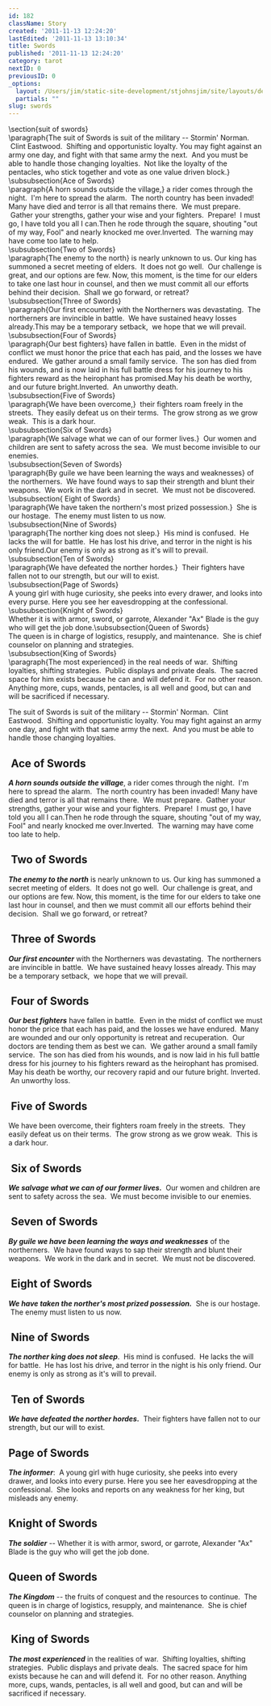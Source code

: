 ```yaml
---
id: 182
className: Story
created: '2011-11-13 12:24:20'
lastEdited: '2011-11-13 13:10:34'
title: Swords
published: '2011-11-13 12:24:20'
category: tarot
nextID: 0
previousID: 0
_options:
  layout: /Users/jim/static-site-development/stjohnsjim/site/layouts/default.static.ttml
  partials: ""
slug: swords
---
```


<div id="_mcePaste" >\section{suit of swords}</div>
<div id="_mcePaste" >\paragraph{The suit of Swords is suit of the military -- Stormin' Norman.  Clint Eastwood.  Shifting and opportunistic loyalty. You may fight against an army one day, and fight with that same army the next.  And you must be able to handle those changing loyalties.  Not like the loyalty of the pentacles, who stick together and vote as one value driven block.}</div>
<div id="_mcePaste" >\subsubsection{Ace of Swords}</div>
<div id="_mcePaste" >\paragraph{A horn sounds outside the village,} a rider comes through the night.  I'm here to spread the alarm.  The north country has been invaded! Many have died and terror is all that remains there.  We must prepare.  Gather your strengths, gather your wise and your fighters.  Prepare!  I must go, I have told you all I can.Then he rode through the square, shouting "out of my way, Fool" and nearly knocked me over.Inverted.  The warning may have come too late to help.</div>
<div id="_mcePaste" >\subsubsection{Two of Swords}</div>
<div id="_mcePaste" >\paragraph{The enemy to the north} is nearly unknown to us. Our king has summoned a secret meeting of elders.  It does not go well.  Our challenge is great, and our options are few. Now, this moment, is the time for our elders to take one last hour in counsel, and then we must commit all our efforts behind their decision.  Shall we go forward, or retreat?</div>
<div id="_mcePaste" >\subsubsection{Three of Swords}</div>
<div id="_mcePaste" >\paragraph{Our first encounter} with the Northerners was devastating.  The northerners are invincible in battle.  We have sustained heavy losses already.This may be a temporary setback,  we hope that we will prevail.</div>
<div id="_mcePaste" >\subsubsection{Four of Swords}</div>
<div id="_mcePaste" >\paragraph{Our best fighters} have fallen in battle.  Even in the midst of conflict we must honor the price that each has paid, and the losses we have endured.  We gather around a small family service.  The son has died from his wounds, and is now laid in his full battle dress for his journey to his fighters reward as the heirophant has promised.May his death be worthy, and our future bright.Inverted.  An unworthy death.</div>
<div id="_mcePaste" >\subsubsection{Five of Swords}</div>
<div id="_mcePaste" >\paragraph{We have been overcome,}  their fighters roam freely in the streets.  They easily defeat us on their terms.  The grow strong as we grow weak.  This is a dark hour.</div>
<div id="_mcePaste" >\subsubsection{Six of Swords}</div>
<div id="_mcePaste" >\paragraph{We salvage what we can of our former lives.}  Our women and children are sent to safety across the sea.  We must become invisible to our enemies.</div>
<div id="_mcePaste" >\subsubsection{Seven of Swords}</div>
<div id="_mcePaste" >\paragraph{By guile we have been learning the ways and weaknesses} of the northerners.  We have found ways to sap their strength and blunt their weapons.  We work in the dark and in secret.  We must not be discovered.</div>
<div id="_mcePaste" >\subsubsection{ Eight of Swords}</div>
<div id="_mcePaste" >\paragraph{We have taken the northern's most prized possession.}  She is our hostage.  The enemy must listen to us now.</div>
<div id="_mcePaste" >\subsubsection{Nine of Swords}</div>
<div id="_mcePaste" >\paragraph{The norther king does not sleep.}  His mind is confused.  He lacks the will for battle.  He has lost his drive, and terror in the night is his only friend.Our enemy is only as strong as it's will to prevail.</div>
<div id="_mcePaste" >\subsubsection{Ten of Swords}</div>
<div id="_mcePaste" >\paragraph{We have defeated the norther hordes.}  Their fighters have fallen not to our strength, but our will to exist.</div>
<div id="_mcePaste" >\subsubsection{Page of Swords}</div>
<div id="_mcePaste" >A young girl with huge curiosity, she peeks into every drawer, and looks into every purse. Here you see her eavesdropping at the confessional.</div>
<div id="_mcePaste" >\subsubsection{Knight of Swords}</div>
<div id="_mcePaste" >Whether it is with armor, sword, or garrote, Alexander "Ax" Blade is the guy who will get the job done.\subsubsection{Queen of Swords}</div>
<div id="_mcePaste" >The queen is in charge of logistics, resupply, and maintenance.  She is chief counselor on planning and strategies.</div>
<div id="_mcePaste" >\subsubsection{King of Swords}</div>
<div id="_mcePaste" >\paragraph{The most experienced} in the real needs of war.  Shifting loyalties, shifting strategies.  Public displays and private deals.  The sacred space for him exists because he can and will defend it.  For no other reason. Anything more, cups, wands, pentacles, is all well and good, but can and will be sacrificed if necessary.</div>
<p>The suit of Swords is suit of the military -- Stormin' Norman.  Clint Eastwood.  Shifting and opportunistic loyalty. You may fight against an army one day, and fight with that same army the next.  And you must be able to handle those changing loyalties.</p>
<h2><a name="1"> </a>Ace of Swords</h2>
<p><em><strong>A horn sounds outside the village</strong></em>, a rider comes through the night.  I'm here to spread the alarm.  The north country has been invaded! Many have died and terror is all that remains there.  We must prepare.  Gather your strengths, gather your wise and your fighters.  Prepare!  I must go, I have told you all I can.Then he rode through the square, shouting "out of my way, Fool" and nearly knocked me over.Inverted.  The warning may have come too late to help.</p>
<h2><a name="2"> </a>Two of Swords</h2>
<p><em><strong>The enemy to the north</strong></em> is nearly unknown to us. Our king has summoned a secret meeting of elders.  It does not go well.  Our challenge is great, and our options are few. Now, this moment, is the time for our elders to take one last hour in counsel, and then we must commit all our efforts behind their decision.  Shall we go forward, or retreat?</p>
<h2><a name="3"> </a>Three of Swords</h2>
<p><em><strong>Our first encounter</strong></em> with the Northerners was devastating.  The northerners are invincible in battle.  We have sustained heavy losses already. This may be a temporary setback,  we hope that we will prevail.</p>
<h2><a name="4"> </a>Four of Swords</h2>
<p><em><strong>Our best fighters</strong></em> have fallen in battle.  Even in the midst of conflict we must honor the price that each has paid, and the losses we have endured.  Many are wounded and our only opportunity is retreat and recuperation.  Our doctors are tending them as best we can.  We gather around a small family service.  The son has died from his wounds, and is now laid in his full battle dress for his journey to his fighters reward as the heirophant has promised. May his death be worthy, our recovery rapid and our future bright. Inverted.  An unworthy loss.</p>
<h2><a name="5"> </a>Five of Swords</h2>
<p>We have been overcome, their fighters roam freely in the streets.  They easily defeat us on their terms.  The grow strong as we grow weak.  This is a dark hour.</p>
<h2><a name="6"> </a>Six of Swords</h2>
<p><em><strong>We salvage what we can of our former lives.</strong></em>  Our women and children are sent to safety across the sea.  We must become invisible to our enemies.</p>
<h2><a name="7"> </a>Seven of Swords</h2>
<p><strong><em>By guile we have been learning the ways and weaknesses</em></strong> of the northerners.  We have found ways to sap their strength and blunt their weapons.  We work in the dark and in secret.  We must not be discovered.</p>
<h2><a name="8"> </a>Eight of Swords</h2>
<p><strong><em>We have taken the norther's most prized possession.</em></strong>  She is our hostage.  The enemy must listen to us now.</p>
<h2><a name="9"> </a>Nine of Swords</h2>
<p><strong><em>The norther king does not sleep</em></strong>.  His mind is confused.  He lacks the will for battle.  He has lost his drive, and terror in the night is his only friend. Our enemy is only as strong as it's will to prevail.</p>
<h2><a name="10"> </a>Ten of Swords</h2>
<p><em><strong>We have defeated the norther hordes.</strong></em>  Their fighters have fallen not to our strength, but our will to exist.</p>
<h2>Page of Swords</h2>
<p><strong><em>The informer</em></strong>:  A young girl with huge curiosity, she peeks into every drawer, and looks into every purse. Here you see her eavesdropping at the confessional.  She looks and reports on any weakness for her king, but misleads any enemy.</p>
<h2>Knight of Swords</h2>
<p><em><strong>The soldier</strong></em> -- Whether it is with armor, sword, or garrote, Alexander "Ax" Blade is the guy who will get the job done.</p>
<h2>Queen of Swords</h2>
<p><em><strong>The Kingdom</strong></em> -- the fruits of conquest and the resources to continue.  The queen is in charge of logistics, resupply, and maintenance.  She is chief counselor on planning and strategies.</p>
<h2><a name="K"> </a>King of Swords</h2>
<p><em><strong>The most experienced</strong></em> in the realities of war.  Shifting loyalties, shifting strategies.  Public displays and private deals.  The sacred space for him exists because he can and will defend it.  For no other reason. Anything more, cups, wands, pentacles, is all well and good, but can and will be sacrificed if necessary.</p>